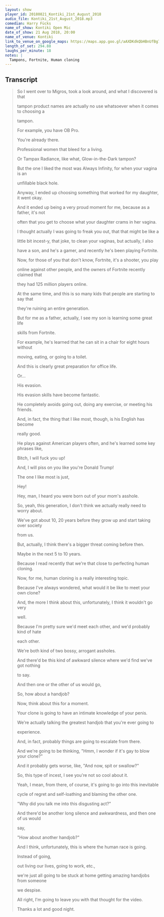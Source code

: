 ```yaml
---
layout: show
player_id: 20180821_Kontiki_21st_August_2018
audio_file: Kontiki_21st_August_2018.mp3
comedian: Harry Fücks
name_of_show: Kontiki Open Mic
date_of_show: 21 Aug 2018, 20:00
name_of_venue: Kontiki
link_to_venue_on_google_maps: https://maps.app.goo.gl/aAXDKdkQbHBnUfBg7
length_of_set: 294.88
laughs_per_minute: 18
notes: |
  Tampons, Fortnite, Human cloning
---
```



<h2><i class="fas fa-file-alt"></i> Transcript</h2>

> So I went over to Migros, took a look around, and what I discovered is that
>
> tampon product names are actually no use whatsoever when it comes to choosing a
>
> tampon.
>
> For example, you have OB Pro.
>
> You're already there.
>
> Professional women that bleed for a living.
>
> Or Tampax Radiance, like what, Glow-in-the-Dark tampon?
>
> But the one I liked the most was Always Infinity, for when your vagina is an
>
> unfillable black hole.
>
> Anyway, I ended up choosing something that worked for my daughter, it went okay.
>
> And it ended up being a very proud moment for me, because as a father, it's not
>
> often that you get to choose what your daughter crams in her vagina.
>
> I thought actually I was going to freak you out, that that might be like a
>
> little bit incest-y, that joke, to clean your vaginas, but actually, I also
>
> have a son, and he's a gamer, and recently he's been playing Fortnite.
>
> Now, for those of you that don't know, Fortnite, it's a shooter, you play
>
> online against other people, and the owners of Fortnite recently claimed that
>
> they had 125 million players online.
>
> At the same time, and this is so many kids that people are starting to say that
>
> they're ruining an entire generation.
>
> But for me as a father, actually, I see my son is learning some great life
>
> skills from Fortnite.
>
> For example, he's learned that he can sit in a chair for eight hours without
>
> moving, eating, or going to a toilet.
>
> And this is clearly great preparation for office life.
>
> Or...
>
> His evasion.
>
> His evasion skills have become fantastic.
>
> He completely avoids going out, doing any exercise, or meeting his friends.
>
> And, in fact, the thing that I like most, though, is his English has become
>
> really good.
>
> He plays against American players often, and he's learned some key phrases like,
>
> Bitch, I will fuck you up!
>
> And, I will piss on you like you're Donald Trump!
>
> The one I like most is just,
>
> Hey!
>
> Hey, man, I heard you were born out of your mom's asshole.
>
> So, yeah, this generation, I don't think we actually really need to worry about.
>
> We've got about 10, 20 years before they grow up and start taking over society
>
> from us.
>
> But, actually, I think there's a bigger threat coming before then.
>
> Maybe in the next 5 to 10 years.
>
> Because I read recently that we're that close to perfecting human cloning.
>
> Now, for me, human cloning is a really interesting topic.
>
> Because I've always wondered, what would it be like to meet your own clone?
>
> And, the more I think about this, unfortunately, I think it wouldn't go very
>
> well.
>
> Because I'm pretty sure we'd meet each other, and we'd probably kind of hate
>
> each other.
>
> We're both kind of two bossy, arrogant assholes.
>
> And there'd be this kind of awkward silence where we'd find we've got nothing
>
> to say.
>
> And then one or the other of us would go,
>
> So, how about a handjob?
>
> Now, think about this for a moment.
>
> Your clone is going to have an intimate knowledge of your penis.
>
> We're actually talking the greatest handjob that you're ever going to
>
> experience.
>
> And, in fact, probably things are going to escalate from there.
>
> And we're going to be thinking, "Hmm, I wonder if it's gay to blow your clone?"
>
> And it probably gets worse, like, "And now, spit or swallow?"
>
> So, this type of incest, I see you're not so cool about it.
>
> Yeah, I mean, from there, of course, it's going to go into this inevitable
>
> cycle of regret and self-loathing and blaming the other one.
>
> "Why did you talk me into this disgusting act?"
>
> And there'd be another long silence and awkwardness, and then one of us would
>
> say,
>
> "How about another handjob?"
>
> And I think, unfortunately, this is where the human race is going.
>
> Instead of going,
>
> out living our lives, going to work, etc.,
>
> we're just all going to be stuck at home getting amazing handjobs from someone
>
> we despise.
>
> All right, I'm going to leave you with that thought for the video.
>
> Thanks a lot and good night.
